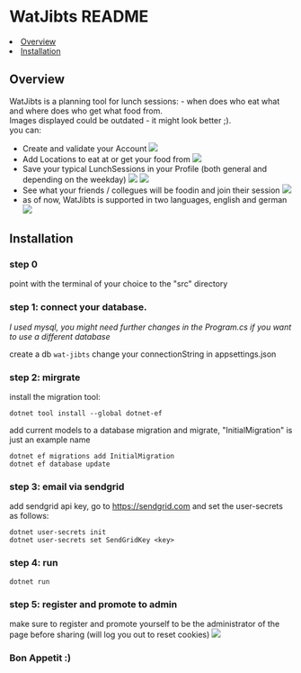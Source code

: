 # WatJibts README
<li>
    <a href="#overview">Overview</a>
</li>
<li>
    <a href="#installation">Installation</a>
</li>

## Overview
WatJibts is a planning tool for lunch sessions: - when does who eat what and where does who get what food from.
<br>
Images displayed could be outdated - it might look better ;).
<br>
you can:
<ul>
<li> Create and validate your Account
    
<img src="readme_images/login.png">

<li> Add Locations to eat at or get your food from
<img src="readme_images/locations.png">

<li> Save your typical LunchSessions in your Profile (both general and depending on the weekday)
<img src="readme_images/profile_1.png">
<img src="readme_images/profile_2.png">

<li> See what your friends / collegues will be foodin and join their session
<img src="readme_images/lunchsessions.png">

<li> as of now, WatJibts is supported in two languages, english and german
<img src="readme_images/menu.png">
</ul>

## Installation
### step 0
point with the terminal of your choice to the "src" directory

### step 1: connect your database. 
_I used mysql, you might need further changes in the  Program.cs if you want to use a different database_

create a db `wat-jibts`
change your connectionString in appsettings.json

### step 2: mirgrate
install the migration tool:

```
dotnet tool install --global dotnet-ef
```

add current models to a database migration and migrate, "InitialMigration" is just an example name

```
dotnet ef migrations add InitialMigration
dotnet ef database update
```

### step 3: email via sendgrid
add sendgrid api key, go to https://sendgrid.com and set the user-secrets as follows:

```
dotnet user-secrets init
dotnet user-secrets set SendGridKey <key>
```

### step 4: run
```
dotnet run
```

### step 5: register and promote to admin

make sure to register and promote yourself to be the administrator of the page before sharing (will log you out to reset cookies)
<img src="readme_images/promote.png">

### Bon Appetit :)
